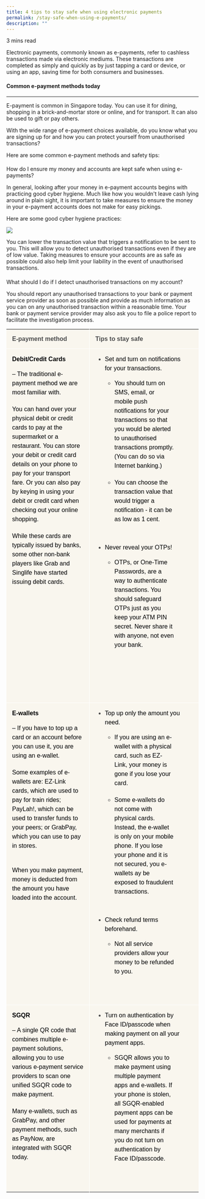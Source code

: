```yaml
---
title: 4 tips to stay safe when using electronic payments
permalink: /stay-safe-when-using-e-payments/
description: ""
---
```

3 mins read

Electronic payments, commonly known as e-payments, refer to cashless transactions made via electronic mediums. These transactions are completed as simply and quickly as by just tapping a card or device, or using an app, saving time for both consumers and businesses.

#### Common e-payment methods today
----------------------------------

E-payment is common in Singapore today. You can use it for&nbsp;dining, shopping in a brick-and-mortar store or online, and for transport. It can also be used to gift or pay others.

With the wide range of e-payment choices available, do you know what you are signing up for and how you can protect yourself from unauthorised transactions?

Here are some common e-payment methods and safety tips:


#### 
How do I ensure my money and accounts are kept safe when using e-payments?


In general, looking after your money in e-payment accounts begins with practicing good cyber hygiene. Much like how you wouldn't leave cash lying around in plain sight, it is important to take measures to ensure the money in your e-payment accounts does not make for easy pickings.

Here are some good cyber hygiene practices:

![](https://www.moneysense.gov.sg/-/media/moneysense/img-outside/4-tips-to-stay-safe-when-using-e-payments.ashx?h=1129&amp;w=846&amp;hash=7A8AF5FFA07EDEFA3DD4D855714018F2)

You can lower the transaction value that triggers a notification to be sent to you. This will allow you to detect unauthorised transactions even if they are of low value. Taking measures to ensure your accounts are as safe as possible could also help limit your liability in the event of unauthorised transactions.
#### 
What should I do if  I detect unauthorised transactions on my account?

You should report any unauthorised transactions to your bank or payment service provider as soon as possible and provide as much information as you can on any unauthorised transaction within a reasonable time. Your bank or payment service provider may also ask you to file a police report to facilitate the investigation process.<table style="box-sizing: border-box; margin-bottom: 40px; border-collapse: collapse; display: inline-block; color: rgb(77, 77, 77); font-family: Montserrat, sans-serif; font-size: 16px; font-style: normal; font-variant-ligatures: normal; font-variant-caps: normal; font-weight: 400; letter-spacing: normal; orphans: 2; text-align: start; text-transform: none; widows: 2; word-spacing: 0px; -webkit-text-stroke-width: 0px; white-space: normal; background-color: rgb(255, 255, 255); text-decoration-thickness: initial; text-decoration-style: initial; text-decoration-color: initial;"><tbody style="box-sizing: border-box;"><tr style="box-sizing: border-box;"><td style="box-sizing: border-box; background: rgba(236, 227, 201, 0.32); padding: 15px; vertical-align: top; min-width: 150px; border: none; font-size: 16px; line-height: 20px; text-align: left;"><strong style="box-sizing: border-box;">E-payment method</strong></td><td style="box-sizing: border-box; background: rgba(236, 227, 201, 0.32); padding: 15px; vertical-align: top; min-width: 150px; border-top: none; border-left: 1px solid rgb(255, 255, 255); border-image: initial; border-right: none; border-bottom: none; font-size: 16px; line-height: 20px; text-align: left;"><strong style="box-sizing: border-box;">Tips to stay safe</strong></td></tr><tr style="box-sizing: border-box;"><td style="box-sizing: border-box; background: rgba(236, 227, 201, 0.32); padding: 15px; vertical-align: top; min-width: 150px; border-top: 1px solid rgb(255, 255, 255); border-left: none; border-image: initial; border-right: none; border-bottom: none; font-size: 16px; line-height: 20px; text-align: left;"><p style="box-sizing: border-box; font-size: 1em; line-height: 24px; color: rgb(77, 77, 77); margin: 0px 0px 40px;"><strong style="box-sizing: border-box;"><span style="box-sizing: border-box; line-height: 24px; display: block; margin-bottom: 15px; color: black;">Debit/Credit Cards</span></strong><span style="box-sizing: border-box; line-height: 24px; display: block; margin-bottom: 15px; color: black;">– The traditional e-payment method we are most familiar with.</span></p><p style="box-sizing: border-box; font-size: 1em; line-height: 24px; color: rgb(77, 77, 77); margin: -20px 0px 40px;"><span style="box-sizing: border-box; line-height: 24px; display: block; margin-bottom: 15px; color: black;">You can hand over your physical debit or credit cards to pay at the supermarket or a restaurant. You can store your debit or credit card details on your phone to pay for your transport fare. Or you can also pay by keying in using your debit or credit card when checking out your online shopping.</span></p><p style="box-sizing: border-box; font-size: 1em; line-height: 24px; color: rgb(77, 77, 77); margin: -20px 0px 40px;"><span style="box-sizing: border-box; line-height: 24px; display: block; margin-bottom: 15px; color: black;">While these cards are typically issued by banks, some other non-bank players like Grab and Singlife have started issuing debit cards.</span></p></td><td style="box-sizing: border-box; background: rgba(236, 227, 201, 0.32); padding: 15px; vertical-align: top; min-width: 150px; border-top: 1px solid rgb(255, 255, 255); border-left: 1px solid rgb(255, 255, 255); border-image: initial; border-right: none; border-bottom: none; font-size: 16px; line-height: 20px; text-align: left;"><ul style="box-sizing: border-box; padding: 0px 25px 10px; margin: 0px;"><li style="box-sizing: border-box; line-height: 24px; margin-bottom: 20px;"><span style="box-sizing: border-box; line-height: 24px; display: block; margin-bottom: 15px; color: black;">Set and turn on notifications for your transactions.</span><ul style="box-sizing: border-box; padding: 0px 25px 10px; margin: 0px;"><li style="box-sizing: border-box; line-height: 24px; margin-bottom: 20px;"><span style="box-sizing: border-box; line-height: 24px; display: block; margin-bottom: 15px; color: black;">You should turn on SMS, email, or mobile push notifications for your transactions so that you would be alerted to unauthorised transactions promptly. (You can do so via Internet banking.)</span></li><li style="box-sizing: border-box; line-height: 24px; margin-bottom: 20px;"><span style="box-sizing: border-box; line-height: 24px; display: block; margin-bottom: 15px; color: black;">You can choose the transaction value that would trigger a notification - it can be as low as 1 cent.</span></li></ul></li><li style="box-sizing: border-box; line-height: 24px; margin-bottom: 20px;"><span style="box-sizing: border-box; line-height: 24px; display: block; margin-bottom: 15px; color: black;">Never reveal your OTPs!</span><ul style="box-sizing: border-box; padding: 0px 25px 10px; margin: 0px;"><li style="box-sizing: border-box; line-height: 24px; margin-bottom: 20px;"><span style="box-sizing: border-box; line-height: 24px; display: block; margin-bottom: 15px; color: black;">OTPs, or One-Time Passwords, are a way to authenticate transactions. You should safeguard OTPs just as you keep your ATM PIN secret. Never share it with anyone, not even your bank.</span></li></ul></li></ul><p style="box-sizing: border-box; font-size: 1em; line-height: 24px; color: rgb(77, 77, 77); margin: 0px 0px 40px;">&nbsp;</p></td></tr><tr style="box-sizing: border-box;"><td style="box-sizing: border-box; background: rgba(236, 227, 201, 0.32); padding: 15px; vertical-align: top; min-width: 150px; border-top: 1px solid rgb(255, 255, 255); border-left: none; border-image: initial; border-right: none; border-bottom: none; font-size: 16px; line-height: 20px; text-align: left;"><p style="box-sizing: border-box; font-size: 1em; line-height: 24px; color: rgb(77, 77, 77); margin: 0px 0px 40px;"><strong style="box-sizing: border-box;"><span style="box-sizing: border-box; line-height: 24px; display: block; margin-bottom: 15px; color: black;">E-wallets</span></strong><span style="box-sizing: border-box; line-height: 24px; display: block; margin-bottom: 15px; color: black;">– If you have to top up a card or an account before you can use it, you are using an e-wallet.</span></p><p style="box-sizing: border-box; font-size: 1em; line-height: 24px; color: rgb(77, 77, 77); margin: -20px 0px 40px;"><span style="box-sizing: border-box; line-height: 24px; display: block; margin-bottom: 15px; color: black;">Some examples of e-wallets are: EZ-Link cards, which are used to pay for train rides; PayLah!, which can be used to transfer funds to your peers; or GrabPay, which you can use to pay in stores.</span></p><p style="box-sizing: border-box; font-size: 1em; line-height: 24px; color: rgb(77, 77, 77); margin: 0cm 0cm 8pt;"><span style="box-sizing: border-box; line-height: 24px; display: block; margin-bottom: 15px; color: black;">When you make payment, money is deducted from the amount you have loaded into the account.</span></p></td><td style="box-sizing: border-box; background: rgba(236, 227, 201, 0.32); padding: 15px; vertical-align: top; min-width: 150px; border-top: 1px solid rgb(255, 255, 255); border-left: 1px solid rgb(255, 255, 255); border-image: initial; border-right: none; border-bottom: none; font-size: 16px; line-height: 20px; text-align: left;"><ul style="box-sizing: border-box; padding: 0px 25px 10px; margin: 0px;"><li style="box-sizing: border-box; line-height: 24px; margin-bottom: 20px;"><span style="box-sizing: border-box; line-height: 24px; display: block; margin-bottom: 15px; color: rgb(0, 0, 0);">Top up only the amount you need.</span><ul style="box-sizing: border-box; padding: 0px 25px 10px; margin: 0px;"><li style="box-sizing: border-box; line-height: 24px; margin-bottom: 20px;"><span style="box-sizing: border-box; line-height: 24px; display: block; margin-bottom: 15px; color: rgb(0, 0, 0);">If you are using an e-wallet with a physical card, such as EZ-Link, your money is gone if you lose your card.</span></li><li style="box-sizing: border-box; line-height: 24px; margin-bottom: 20px;"><span style="box-sizing: border-box; line-height: 24px; display: block; margin-bottom: 15px; color: rgb(0, 0, 0);">Some e-wallets do not come with physical cards. Instead, the e-wallet is only on your mobile phone. If you lose your phone and it is not secured, you e-wallets ay be exposed to fraudulent transactions.</span></li></ul></li><li style="box-sizing: border-box; line-height: 24px; margin-bottom: 20px;"><span style="box-sizing: border-box; line-height: 24px; display: block; margin-bottom: 15px; color: rgb(0, 0, 0);">Check refund terms beforehand.</span><ul style="box-sizing: border-box; padding: 0px 25px 10px; margin: 0px;"><li style="box-sizing: border-box; line-height: 24px; margin-bottom: 20px;"><span style="box-sizing: border-box; line-height: 24px; display: block; margin-bottom: 15px; color: rgb(0, 0, 0);">Not all service providers allow your money to be refunded to you.</span></li></ul></li></ul></td></tr><tr style="box-sizing: border-box;"><td style="box-sizing: border-box; background: rgba(236, 227, 201, 0.32); padding: 15px; vertical-align: top; min-width: 150px; border-top: 1px solid rgb(255, 255, 255); border-left: none; border-image: initial; border-right: none; border-bottom: none; font-size: 16px; line-height: 20px; text-align: left;"><p style="box-sizing: border-box; font-size: 1em; line-height: 24px; color: rgb(77, 77, 77); margin: 0px 0px 40px;"><strong style="box-sizing: border-box;"><span style="box-sizing: border-box; line-height: 24px; display: block; margin-bottom: 15px; color: black;">SGQR</span></strong><span style="box-sizing: border-box; line-height: 24px; display: block; margin-bottom: 15px; color: black;">– A single QR code that combines multiple e-payment solutions, allowing you to use various e-payment service providers to scan one unified SGQR code to make payment.</span></p><p style="box-sizing: border-box; font-size: 1em; line-height: 24px; color: rgb(77, 77, 77); margin: -20px 0px 40px;"><span style="box-sizing: border-box; line-height: 24px; display: block; margin-bottom: 15px; color: black;">Many e-wallets, such as GrabPay, and other payment methods, such as PayNow, are integrated with SGQR today.</span></p></td><td style="box-sizing: border-box; background: rgba(236, 227, 201, 0.32); padding: 15px; vertical-align: top; min-width: 150px; border-top: 1px solid rgb(255, 255, 255); border-left: 1px solid rgb(255, 255, 255); border-image: initial; border-right: none; border-bottom: none; font-size: 16px; line-height: 20px; text-align: left;"><ul style="box-sizing: border-box; padding: 0px 25px 10px; margin: 0px;"><li style="box-sizing: border-box; line-height: 24px; margin-bottom: 20px;"><span style="box-sizing: border-box; line-height: 24px; display: block; margin-bottom: 15px; color: rgb(0, 0, 0);">Turn on authentication by Face ID/passcode when making payment on all your payment apps.</span><ul style="box-sizing: border-box; padding: 0px 25px 10px; margin: 0px;"><li style="box-sizing: border-box; line-height: 24px; margin-bottom: 20px;"><span style="box-sizing: border-box; line-height: 24px; display: block; margin-bottom: 15px; color: rgb(0, 0, 0);">SGQR allows you to make payment using multiple payment apps and e-wallets. If your phone is stolen, all SGQR-enabled payment apps can be used for payments at many merchants if you do not turn on authentication by Face ID/passcode.</span></li></ul></li></ul></td></tr></tbody></table>